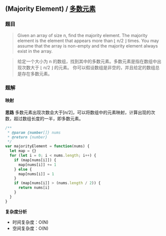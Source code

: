 ## (Majority Element) / [多数元素](https://leetcode-cn.com/problems/majority-element/)

### 题目
> Given an array of size n, find the majority element. The majority element is the element that appears more than ⌊ n/2 ⌋ times.
You may assume that the array is non-empty and the majority element always exist in the array.

> 给定一个大小为 n 的数组，找到其中的多数元素。多数元素是指在数组中出现次数大于 ⌊ n/2 ⌋ 的元素。
你可以假设数组是非空的，并且给定的数组总是存在多数元素。

### 题解
#### 映射
**思路**
多数元素出现次数会大于[n/2]，可以将数组中的元素映射，计算出现的次数，超过数组长度的一半，即多数元素。

```js
/**
 * @param {number[]} nums
 * @return {number}
 */
var majorityElement = function(nums) {
  let map = {}
  for (let i = 0; i < nums.length; i++) {
    if (map[nums[i]]) {
      map[nums[i]] += 1
    } else {
      map[nums[i]] = 1
    }
    if (map[nums[i]] > (nums.length / 2)) {
      return nums[i]
    }
  }
}
```

**复杂度分析**
+ 时间复杂度：O(N)
+ 空间复杂度：O(N)